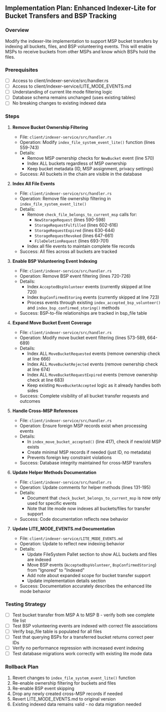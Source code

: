 ## Implementation Plan: Enhanced Indexer-Lite for Bucket Transfers and BSP Tracking

### Overview

Modify the indexer-lite implementation to support MSP bucket transfers by indexing all buckets, files, and BSP volunteering events. This will enable MSPs to receive buckets from other MSPs and know which BSPs hold the files.

### Prerequisites

- [ ] Access to client/indexer-service/src/handler.rs
- [ ] Access to client/indexer-service/LITE_MODE_EVENTS.md
- [ ] Understanding of current lite mode filtering logic
- [ ] Database schema remains unchanged (uses existing tables)
- [ ] No breaking changes to existing indexed data

### Steps

1. **Remove Bucket Ownership Filtering**
   - File: `client/indexer-service/src/handler.rs`
   - Operation: Modify `index_file_system_event_lite()` function (lines 559-743)
   - Details: 
     - Remove MSP ownership checks for `NewBucket` event (line 570)
     - Index ALL buckets regardless of MSP ownership
     - Keep bucket metadata (ID, MSP assignment, privacy settings)
   - Success: All buckets in the chain are visible in the database

2. **Index All File Events**
   - File: `client/indexer-service/src/handler.rs`
   - Operation: Remove file ownership filtering in `index_file_system_event_lite()`
   - Details:
     - Remove `check_file_belongs_to_current_msp` calls for:
       - `NewStorageRequest` (lines 590-598)
       - `StorageRequestFulfilled` (lines 602-616)
       - `StorageRequestExpired` (lines 630-644)
       - `StorageRequestRevoked` (lines 647-661)
       - `FileDeletionRequest` (lines 693-701)
     - Index all file events to maintain complete file records
   - Success: All files across all buckets are tracked

3. **Enable BSP Volunteering Event Indexing**
   - File: `client/indexer-service/src/handler.rs`
   - Operation: Remove BSP event filtering (lines 720-726)
   - Details:
     - Index `AcceptedBspVolunteer` events (currently skipped at line 720)
     - Index `BspConfirmedStoring` events (currently skipped at line 723)
     - Process events through existing `index_accepted_bsp_volunteer()` and `index_bsp_confirmed_storing()` methods
   - Success: BSP-to-file relationships are tracked in bsp_file table

4. **Expand Move Bucket Event Coverage**
   - File: `client/indexer-service/src/handler.rs`
   - Operation: Modify move bucket event filtering (lines 573-589, 664-689)
   - Details:
     - Index ALL `MoveBucketRequested` events (remove ownership check at line 666)
     - Index ALL `MoveBucketRejected` events (remove ownership check at line 674)
     - Index ALL `MoveBucketRequestExpired` events (remove ownership check at line 683)
     - Keep existing `MoveBucketAccepted` logic as it already handles both sides
   - Success: Complete visibility of all bucket transfer requests and outcomes

5. **Handle Cross-MSP References**
   - File: `client/indexer-service/src/handler.rs`
   - Operation: Ensure foreign MSP records exist when processing events
   - Details:
     - In `index_move_bucket_accepted()` (line 417), check if new/old MSP exists
     - Create minimal MSP records if needed (just ID, no metadata)
     - Prevents foreign key constraint violations
   - Success: Database integrity maintained for cross-MSP transfers

6. **Update Helper Methods Documentation**
   - File: `client/indexer-service/src/handler.rs`
   - Operation: Update comments for helper methods (lines 131-195)
   - Details:
     - Document that `check_bucket_belongs_to_current_msp` is now only used for specific events
     - Note that lite mode now indexes all buckets/files for transfer support
   - Success: Code documentation reflects new behavior

7. **Update LITE_MODE_EVENTS.md Documentation**
   - File: `client/indexer-service/LITE_MODE_EVENTS.md`
   - Operation: Update to reflect new indexing behavior
   - Details:
     - Update FileSystem Pallet section to show ALL buckets and files are indexed
     - Move BSP events (`AcceptedBspVolunteer`, `BspConfirmedStoring`) from "Ignored" to "Indexed"
     - Add note about expanded scope for bucket transfer support
     - Update implementation details section
   - Success: Documentation accurately describes the enhanced lite mode behavior

### Testing Strategy

- [ ] Test bucket transfer from MSP A to MSP B - verify both see complete file list
- [ ] Test BSP volunteering events are indexed with correct file associations
- [ ] Verify bsp_file table is populated for all files
- [ ] Test that querying BSPs for a transferred bucket returns correct peer IDs
- [ ] Verify no performance regression with increased event indexing
- [ ] Test database migrations work correctly with existing lite mode data

### Rollback Plan

1. Revert changes to `index_file_system_event_lite()` function
2. Re-enable ownership filtering for buckets and files
3. Re-enable BSP event skipping
4. Drop any newly created cross-MSP records if needed
5. Revert LITE_MODE_EVENTS.md to original version
6. Existing indexed data remains valid - no data migration needed